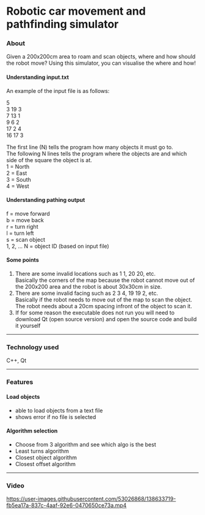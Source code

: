 # Robotic car movement and pathfinding simulator

### About

Given a 200x200cm area to roam and scan objects, where and how should the robot move? Using this simulator, you can visualise the where and how!

#### Understanding input.txt

An example of the input file is as follows:

5  
3 19 3  
7 13 1  
9 6 2  
17 2 4  
16 17 3

The first line (N) tells the program how many objects it must go to.  
The following N lines tells the program where the objects are and which side of the square the object is at.  
1 = North  
2 = East  
3 = South  
4 = West

#### Understanding pathing output
f = move forward  
b = move back  
r = turn right  
l = turn left  
s = scan object  
1, 2, ... N = object ID (based on input file)

#### Some points

1. There are some invalid locations such as 1 1, 20 20, etc.  
   Basically the corners of the map because the robot cannot move out of the 200x200 area and the robot is about 30x30cm in size.  
2. There are some invalid facing such as 2 3 4, 19 19 2, etc.  
   Basically if the robot needs to move out of the map to scan the object. The robot needs about a 20cm spacing infront of the object to scan it.
3. If for some reason the executable does not run you will need to download Qt (open source version) and open the source code and build it yourself

---

### Technology used

C++, Qt

---

### Features

#### Load objects

- able to load objects from a text file
- shows error if no file is selected

#### Algorithm selection

- Choose from 3 algorithm and see which algo is the best
- Least turns algorithm
- Closest object algorithm
- Closest offset algorithm

---

### Video
https://user-images.githubusercontent.com/53026868/138633719-fb5ea17a-837c-4aaf-92e6-0470650ce73a.mp4
